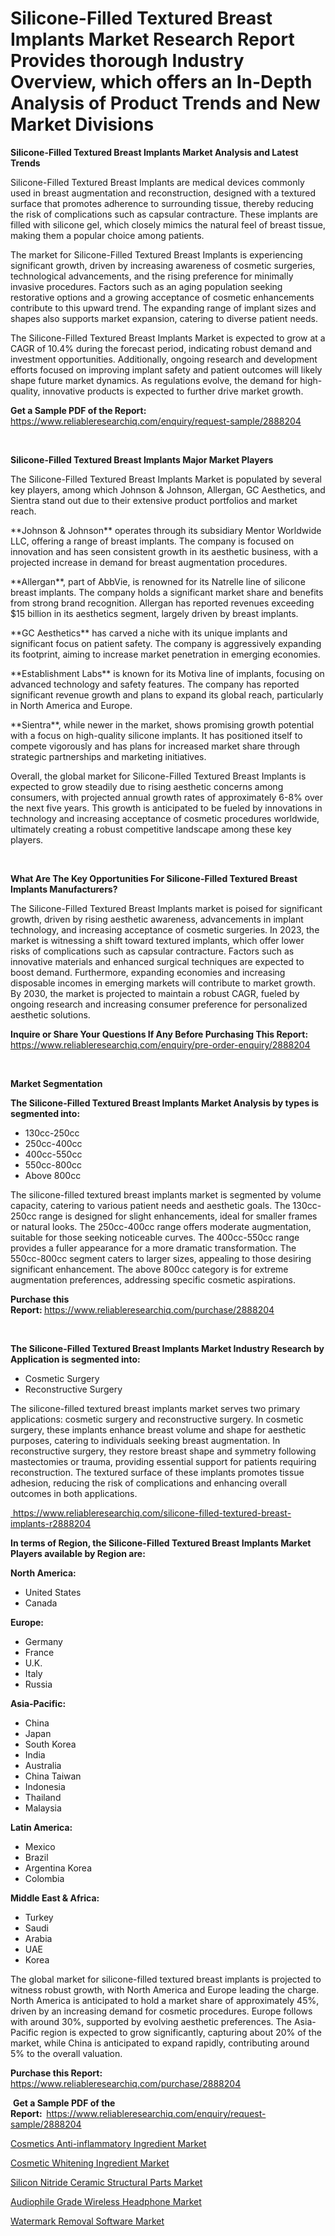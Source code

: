 <p><h1>Silicone-Filled Textured Breast Implants Market Research Report Provides thorough Industry Overview, which offers an In-Depth Analysis of Product Trends and New Market Divisions</h1></p><p><strong>Silicone-Filled Textured Breast Implants Market Analysis and Latest Trends</strong></p>
<p><p>Silicone-Filled Textured Breast Implants are medical devices commonly used in breast augmentation and reconstruction, designed with a textured surface that promotes adherence to surrounding tissue, thereby reducing the risk of complications such as capsular contracture. These implants are filled with silicone gel, which closely mimics the natural feel of breast tissue, making them a popular choice among patients.</p><p>The market for Silicone-Filled Textured Breast Implants is experiencing significant growth, driven by increasing awareness of cosmetic surgeries, technological advancements, and the rising preference for minimally invasive procedures. Factors such as an aging population seeking restorative options and a growing acceptance of cosmetic enhancements contribute to this upward trend. The expanding range of implant sizes and shapes also supports market expansion, catering to diverse patient needs.</p><p>The Silicone-Filled Textured Breast Implants Market is expected to grow at a CAGR of 10.4% during the forecast period, indicating robust demand and investment opportunities. Additionally, ongoing research and development efforts focused on improving implant safety and patient outcomes will likely shape future market dynamics. As regulations evolve, the demand for high-quality, innovative products is expected to further drive market growth.</p></p>
<p><strong>Get a Sample PDF of the Report:&nbsp;</strong> <a href="https://www.reliableresearchiq.com/enquiry/request-sample/2888204?utm_campaign=104&utm_medium=2&utm_source=Github&utm_content=ia&utm_term=14032025&utm_id=silicone-filled-textured-breast-implants">https://www.reliableresearchiq.com/enquiry/request-sample/2888204</a></p>
<p>&nbsp;</p>
<p><strong>Silicone-Filled Textured Breast Implants Major Market Players</strong></p>
<p><p>The Silicone-Filled Textured Breast Implants Market is populated by several key players, among which Johnson & Johnson, Allergan, GC Aesthetics, and Sientra stand out due to their extensive product portfolios and market reach. </p><p>**Johnson & Johnson** operates through its subsidiary Mentor Worldwide LLC, offering a range of breast implants. The company is focused on innovation and has seen consistent growth in its aesthetic business, with a projected increase in demand for breast augmentation procedures.</p><p>**Allergan**, part of AbbVie, is renowned for its Natrelle line of silicone breast implants. The company holds a significant market share and benefits from strong brand recognition. Allergan has reported revenues exceeding $15 billion in its aesthetics segment, largely driven by breast implants.</p><p>**GC Aesthetics** has carved a niche with its unique implants and significant focus on patient safety. The company is aggressively expanding its footprint, aiming to increase market penetration in emerging economies.</p><p>**Establishment Labs** is known for its Motiva line of implants, focusing on advanced technology and safety features. The company has reported significant revenue growth and plans to expand its global reach, particularly in North America and Europe.</p><p>**Sientra**, while newer in the market, shows promising growth potential with a focus on high-quality silicone implants. It has positioned itself to compete vigorously and has plans for increased market share through strategic partnerships and marketing initiatives.</p><p>Overall, the global market for Silicone-Filled Textured Breast Implants is expected to grow steadily due to rising aesthetic concerns among consumers, with projected annual growth rates of approximately 6-8% over the next five years. This growth is anticipated to be fueled by innovations in technology and increasing acceptance of cosmetic procedures worldwide, ultimately creating a robust competitive landscape among these key players.</p></p>
<p>&nbsp;</p>
<p><strong>What Are The Key Opportunities For Silicone-Filled Textured Breast Implants Manufacturers?</strong></p>
<p><p>The Silicone-Filled Textured Breast Implants market is poised for significant growth, driven by rising aesthetic awareness, advancements in implant technology, and increasing acceptance of cosmetic surgeries. In 2023, the market is witnessing a shift toward textured implants, which offer lower risks of complications such as capsular contracture. Factors such as innovative materials and enhanced surgical techniques are expected to boost demand. Furthermore, expanding economies and increasing disposable incomes in emerging markets will contribute to market growth. By 2030, the market is projected to maintain a robust CAGR, fueled by ongoing research and increasing consumer preference for personalized aesthetic solutions.</p></p>
<p><strong>Inquire or Share Your Questions If Any Before Purchasing This Report:</strong> <a href="https://www.reliableresearchiq.com/enquiry/pre-order-enquiry/2888204?utm_campaign=104&utm_medium=2&utm_source=Github&utm_content=ia&utm_term=14032025&utm_id=silicone-filled-textured-breast-implants">https://www.reliableresearchiq.com/enquiry/pre-order-enquiry/2888204</a></p>
<p>&nbsp;</p>
<p><strong>Market Segmentation</strong></p>
<p><strong>The Silicone-Filled Textured Breast Implants Market Analysis by types is segmented into:</strong></p>
<p><ul><li>130cc-250cc</li><li>250cc-400cc</li><li>400cc-550cc</li><li>550cc-800cc</li><li>Above 800cc</li></ul></p>
<p><p>The silicone-filled textured breast implants market is segmented by volume capacity, catering to various patient needs and aesthetic goals. The 130cc-250cc range is designed for slight enhancements, ideal for smaller frames or natural looks. The 250cc-400cc range offers moderate augmentation, suitable for those seeking noticeable curves. The 400cc-550cc range provides a fuller appearance for a more dramatic transformation. The 550cc-800cc segment caters to larger sizes, appealing to those desiring significant enhancement. The above 800cc category is for extreme augmentation preferences, addressing specific cosmetic aspirations.</p></p>
<p><strong>Purchase this Report:&nbsp;</strong><a href="https://www.reliableresearchiq.com/purchase/2888204?utm_campaign=104&utm_medium=2&utm_source=Github&utm_content=ia&utm_term=14032025&utm_id=silicone-filled-textured-breast-implants">https://www.reliableresearchiq.com/purchase/2888204</a></p>
<p>&nbsp;</p>
<p><strong>The Silicone-Filled Textured Breast Implants Market Industry Research by Application is segmented into:</strong></p>
<p><ul><li>Cosmetic Surgery</li><li>Reconstructive Surgery</li></ul></p>
<p><p>The silicone-filled textured breast implants market serves two primary applications: cosmetic surgery and reconstructive surgery. In cosmetic surgery, these implants enhance breast volume and shape for aesthetic purposes, catering to individuals seeking breast augmentation. In reconstructive surgery, they restore breast shape and symmetry following mastectomies or trauma, providing essential support for patients requiring reconstruction. The textured surface of these implants promotes tissue adhesion, reducing the risk of complications and enhancing overall outcomes in both applications.</p></p>
<p><a href="https://www.reliableresearchiq.com/silicone-filled-textured-breast-implants-r2888204?utm_campaign=104&utm_medium=2&utm_source=Github&utm_content=ia&utm_term=14032025&utm_id=silicone-filled-textured-breast-implants">&nbsp;https://www.reliableresearchiq.com/silicone-filled-textured-breast-implants-r2888204</a></p>
<p><strong>In terms of Region, the Silicone-Filled Textured Breast Implants Market Players available by Region are:</strong></p>
<p>
    <p> <strong> North America: </strong>
        <ul>
            <li>United States</li>
            <li>Canada</li>
        </ul>
        </p> 
    <p> <strong> Europe: </strong>
        <ul>
            <li>Germany</li>
            <li>France</li>
            <li>U.K.</li>
            <li>Italy</li>
            <li>Russia</li>
        </ul>
        </p> 
    <p> <strong> Asia-Pacific: </strong>
        <ul>
            <li>China</li>
            <li>Japan</li>
            <li>South Korea</li>
            <li>India</li>
            <li>Australia</li>
            <li>China Taiwan</li>
            <li>Indonesia</li>
            <li>Thailand</li>
            <li>Malaysia</li>
        </ul>
        </p> 
    <p> <strong> Latin America: </strong>
        <ul>
            <li>Mexico</li>
            <li>Brazil</li>
            <li>Argentina Korea</li>
            <li>Colombia</li>
        </ul>
        </p> 
    <p> <strong> Middle East & Africa: </strong>
        <ul>
            <li>Turkey</li>
            <li>Saudi</li>
            <li>Arabia</li>
            <li>UAE</li>
            <li>Korea</li>
        </ul>
    </p>
    </p>
<p><p>The global market for silicone-filled textured breast implants is projected to witness robust growth, with North America and Europe leading the charge. North America is anticipated to hold a market share of approximately 45%, driven by an increasing demand for cosmetic procedures. Europe follows with around 30%, supported by evolving aesthetic preferences. The Asia-Pacific region is expected to grow significantly, capturing about 20% of the market, while China is anticipated to expand rapidly, contributing around 5% to the overall valuation.</p></p>
<p><strong>Purchase this Report: </strong><a href="https://www.reliableresearchiq.com/purchase/2888204?utm_campaign=104&utm_medium=2&utm_source=Github&utm_content=ia&utm_term=14032025&utm_id=silicone-filled-textured-breast-implants">https://www.reliableresearchiq.com/purchase/2888204</a></p>
<p>&nbsp;<strong>Get a Sample PDF of the Report:&nbsp;&nbsp;</strong><a href="https://www.reliableresearchiq.com/enquiry/request-sample/2888204?utm_campaign=104&utm_medium=2&utm_source=Github&utm_content=ia&utm_term=14032025&utm_id=silicone-filled-textured-breast-implants">https://www.reliableresearchiq.com/enquiry/request-sample/2888204</a></p>
<p><strong></strong></p>
<p><p><a href="https://github.com/cavushjla/Market-Research-Report-List-1/blob/main/cosmetics-anti-inflammatory-ingredient-market.md?utm_campaign=104&utm_medium=2&utm_source=Github&utm_content=ia&utm_term=14032025&utm_id=silicone-filled-textured-breast-implants">Cosmetics Anti-inflammatory Ingredient Market</a></p><p><a href="https://github.com/borknyberg/Market-Research-Report-List-1/blob/main/cosmetic-whitening-ingredient-market.md?utm_campaign=104&utm_medium=2&utm_source=Github&utm_content=ia&utm_term=14032025&utm_id=silicone-filled-textured-breast-implants">Cosmetic Whitening Ingredient Market</a></p><p><a href="https://github.com/coricnzati/Market-Research-Report-List-1/blob/main/silicon-nitride-ceramic-structural-parts-market.md?utm_campaign=104&utm_medium=2&utm_source=Github&utm_content=ia&utm_term=14032025&utm_id=silicone-filled-textured-breast-implants">Silicon Nitride Ceramic Structural Parts Market</a></p><p><a href="https://github.com/alrogikrosa/Market-Research-Report-List-1/blob/main/audiophile-grade-wireless-headphone-market.md?utm_campaign=104&utm_medium=2&utm_source=Github&utm_content=ia&utm_term=14032025&utm_id=silicone-filled-textured-breast-implants">Audiophile Grade Wireless Headphone Market</a></p><p><a href="https://github.com/evraltandre36/Market-Research-Report-List-1/blob/main/watermark-removal-software-market.md?utm_campaign=104&utm_medium=2&utm_source=Github&utm_content=ia&utm_term=14032025&utm_id=silicone-filled-textured-breast-implants">Watermark Removal Software Market</a></p></p>